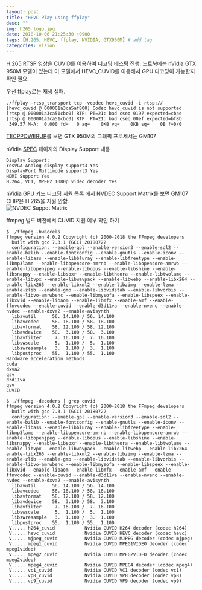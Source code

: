 ```yaml
---
layout: post
title: "HEVC Play using ffplay"
desc: ""
img: h265_logo.jpg
date: 2018-10-06 21:25:30 +0900
tags: [H.265, HEVC, ffplay, NVIDIA, GTX950M] # add tag
categories: vision
---
```


H.265 RTSP 영상을 CUVID를 이용하여 디코딩 테스팅 진행. 
노트북에는 nVidia GTX 950M 모델이 있는데 이 모델에서 HEVC_CUVID를 이용해서 GPU 디코딩이 가능한지 확인 필요. 

우선 ffplay로는 재생 실패. 

```
./ffplay -rtsp_transport tcp -vcodec hevc_cuvid -i rtsp://
[hevc_cuvid @ 000001a3ca5af800] Codec hevc_cuvid is not supported.
[rtsp @ 000001a3ca51cbc0] RTP: PT=21: bad cseq 0197 expected=cbae
[rtsp @ 000001a3ca51cbc0] RTP: PT=21: bad cseq 00ef expected=bf8b
 349.57 M-A:  0.000 fd=   0 aq=    0KB vq=    0KB sq=    0B f=0/0
```

[TECPPOWERUP](https://www.techpowerup.com/gpu-specs/geforce-gtx-950m.c2642)를 보면  GTX 950M의 그래픽 프로세서는 GM107 

nVidia [SPEC](https://www.geforce.com/hardware/notebook-gpus/geforce-gtx-950m/specifications) 페이지의 Display Support 내용 
```
Display Support:
YesVGA Analog display support3 Yes 
DisplayPort Multimode support3 Yes 
HDMI Support Yes 
H.264, VC1, MPEG2 1080p video decoder Yes 
```

[nVidia GPU 카드 디코딩 지원 목록](https://developer.nvidia.com/video-encode-decode-gpu-support-matrix) 에서 NVDEC Support Matrix를  보면 GM107 CHIP은 H.265을 지원 안함.  
![NVDEC Suppot Matrix]({{site.baseurl}}/assets/img/nVidia_GM107_matrix.png)

ffmpeg 빌드 버전에서 CUVID 지원 여부 확인 하기 
```
$ ./ffmpeg -hwaccels
ffmpeg version 4.0.2 Copyright (c) 2000-2018 the FFmpeg developers
  built with gcc 7.3.1 (GCC) 20180722
  configuration: --enable-gpl --enable-version3 --enable-sdl2 --enable-bzlib --enable-fontconfig --enable-gnutls --enable-iconv --enable-libass --enable-libbluray --enable-libfreetype --enable-libmp3lame --enable-libopencore-amrnb --enable-libopencore-amrwb --enable-libopenjpeg --enable-libopus --enable-libshine --enable-libsnappy --enable-libsoxr --enable-libtheora --enable-libtwolame --enable-libvpx --enable-libwavpack --enable-libwebp --enable-libx264 --enable-libx265 --enable-libxml2 --enable-libzimg --enable-lzma --enable-zlib --enable-gmp --enable-libvidstab --enable-libvorbis --enable-libvo-amrwbenc --enable-libmysofa --enable-libspeex --enable-libxvid --enable-libaom --enable-libmfx --enable-amf --enable-ffnvcodec --enable-cuvid --enable-d3d11va --enable-nvenc --enable-nvdec --enable-dxva2 --enable-avisynth
  libavutil      56. 14.100 / 56. 14.100
  libavcodec     58. 18.100 / 58. 18.100
  libavformat    58. 12.100 / 58. 12.100
  libavdevice    58.  3.100 / 58.  3.100
  libavfilter     7. 16.100 /  7. 16.100
  libswscale      5.  1.100 /  5.  1.100
  libswresample   3.  1.100 /  3.  1.100
  libpostproc    55.  1.100 / 55.  1.100
Hardware acceleration methods:
cuda
dxva2
qsv
d3d11va
qsv
CUVID
```


```
$ ./ffmpeg -decoders | grep cuvid
ffmpeg version 4.0.2 Copyright (c) 2000-2018 the FFmpeg developers
  built with gcc 7.3.1 (GCC) 20180722
  configuration: --enable-gpl --enable-version3 --enable-sdl2 --enable-bzlib --enable-fontconfig --enable-gnutls --enable-iconv --enable-libass --enable-libbluray --enable-libfreetype --enable-libmp3lame --enable-libopencore-amrnb --enable-libopencore-amrwb --enable-libopenjpeg --enable-libopus --enable-libshine --enable-libsnappy --enable-libsoxr --enable-libtheora --enable-libtwolame --enable-libvpx --enable-libwavpack --enable-libwebp --enable-libx264 --enable-libx265 --enable-libxml2 --enable-libzimg --enable-lzma --enable-zlib --enable-gmp --enable-libvidstab --enable-libvorbis --enable-libvo-amrwbenc --enable-libmysofa --enable-libspeex --enable-libxvid --enable-libaom --enable-libmfx --enable-amf --enable-ffnvcodec --enable-cuvid --enable-d3d11va --enable-nvenc --enable-nvdec --enable-dxva2 --enable-avisynth
  libavutil      56. 14.100 / 56. 14.100
  libavcodec     58. 18.100 / 58. 18.100
  libavformat    58. 12.100 / 58. 12.100
  libavdevice    58.  3.100 / 58.  3.100
  libavfilter     7. 16.100 /  7. 16.100
  libswscale      5.  1.100 /  5.  1.100
  libswresample   3.  1.100 /  3.  1.100
  libpostproc    55.  1.100 / 55.  1.100
 V..... h264_cuvid           Nvidia CUVID H264 decoder (codec h264)
 V..... hevc_cuvid           Nvidia CUVID HEVC decoder (codec hevc)
 V..... mjpeg_cuvid          Nvidia CUVID MJPEG decoder (codec mjpeg)
 V..... mpeg1_cuvid          Nvidia CUVID MPEG1VIDEO decoder (codec mpeg1video)
 V..... mpeg2_cuvid          Nvidia CUVID MPEG2VIDEO decoder (codec mpeg2video)
 V..... mpeg4_cuvid          Nvidia CUVID MPEG4 decoder (codec mpeg4)
 V..... vc1_cuvid            Nvidia CUVID VC1 decoder (codec vc1)
 V..... vp8_cuvid            Nvidia CUVID VP8 decoder (codec vp8)
 V..... vp9_cuvid            Nvidia CUVID VP9 decoder (codec vp9)
```


[jekyll]: https://jekyllrb-ko.github.io
[GitHubPages]: https://pages.github.com 

